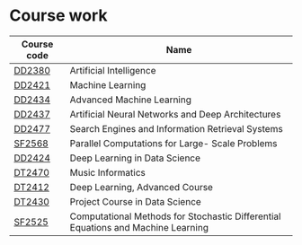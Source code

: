                                                                                                                                                                                                                                 

# Course work
|**Course code**|**Name**|
|---|---|
|[DD2380](https://www.kth.se/student/kurser/kurs/DD2380?l=en) |Artificial Intelligence|
|[DD2421](https://www.kth.se/student/kurser/kurs/DD2421?l=en) |Machine Learning|
|[DD2434](https://www.kth.se/student/kurser/kurs/DD2434?l=en) |Advanced Machine Learning|
|[DD2437](https://www.kth.se/student/kurser/kurs/DD2437?l=en) |Artificial Neural Networks and Deep Architectures|
|[DD2477](https://www.kth.se/student/kurser/kurs/DD2477?l=en) |Search Engines and Information Retrieval Systems|
|[SF2568](https://www.kth.se/student/kurser/kurs/DD2568?l=en) |Parallel Computations for Large- Scale Problems|
|[DD2424](https://www.kth.se/student/kurser/kurs/DD2424?l=en) |Deep Learning in Data Science|
|[DT2470](https://www.kth.se/student/kurser/kurs/DD2470?l=en) |Music Informatics|
|[DT2412](https://www.kth.se/student/kurser/kurs/DD2412?l=en) |Deep Learning, Advanced Course|
|[DT2430](https://www.kth.se/student/kurser/kurs/DD2430?l=en) |Project Course in Data Science|
|[SF2525](https://www.kth.se/student/kurser/kurs/SF2525?l=en) |Computational Methods for Stochastic Differential Equations and Machine Learning|
